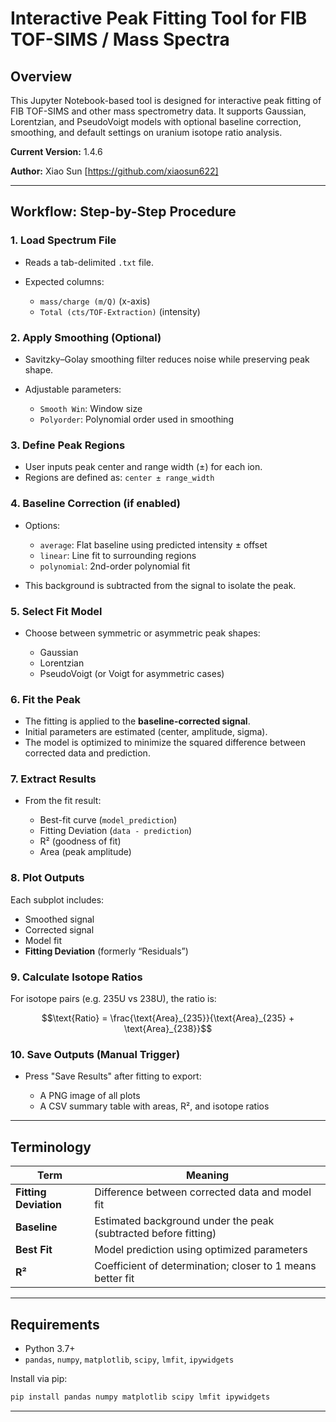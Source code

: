 # Interactive Peak Fitting Tool for FIB TOF-SIMS / Mass Spectra

## Overview

This Jupyter Notebook-based tool is designed for interactive peak fitting of FIB TOF-SIMS and other mass spectrometry data. It supports Gaussian, Lorentzian, and PseudoVoigt models with optional baseline correction, smoothing, and default settings on uranium isotope ratio analysis.

**Current Version:** 1.4.6

**Author:** Xiao Sun [https://github.com/xiaosun622]

---

## Workflow: Step-by-Step Procedure

### 1. Load Spectrum File

* Reads a tab-delimited `.txt` file.
* Expected columns:

  * `mass/charge (m/Q)` (x-axis)
  * `Total (cts/TOF-Extraction)` (intensity)

### 2. Apply Smoothing (Optional)

* Savitzky–Golay smoothing filter reduces noise while preserving peak shape.
* Adjustable parameters:

  * `Smooth Win`: Window size
  * `Polyorder`: Polynomial order used in smoothing

### 3. Define Peak Regions

* User inputs peak center and range width (±) for each ion.
* Regions are defined as: `center ± range_width`

### 4. Baseline Correction (if enabled)

* Options:

  * `average`: Flat baseline using predicted intensity ± offset
  * `linear`: Line fit to surrounding regions
  * `polynomial`: 2nd-order polynomial fit
* This background is subtracted from the signal to isolate the peak.

### 5. Select Fit Model

* Choose between symmetric or asymmetric peak shapes:

  * Gaussian
  * Lorentzian
  * PseudoVoigt (or Voigt for asymmetric cases)

### 6. Fit the Peak

* The fitting is applied to the **baseline-corrected signal**.
* Initial parameters are estimated (center, amplitude, sigma).
* The model is optimized to minimize the squared difference between corrected data and prediction.

### 7. Extract Results

* From the fit result:

  * Best-fit curve (`model_prediction`)
  * Fitting Deviation (`data - prediction`)
  * R² (goodness of fit)
  * Area (peak amplitude)

### 8. Plot Outputs

Each subplot includes:

* Smoothed signal
* Corrected signal
* Model fit
* **Fitting Deviation** (formerly “Residuals”)

### 9. Calculate Isotope Ratios

For isotope pairs (e.g. 235U vs 238U), the ratio is:

```math
\text{Ratio} = \frac{\text{Area}_{235}}{\text{Area}_{235} + \text{Area}_{238}}
```

### 10. Save Outputs (Manual Trigger)

* Press "Save Results" after fitting to export:

  * A PNG image of all plots
  * A CSV summary table with areas, R², and isotope ratios

---

## Terminology

| Term                  | Meaning                                                         |
| --------------------- | --------------------------------------------------------------- |
| **Fitting Deviation** | Difference between corrected data and model fit                 |
| **Baseline**          | Estimated background under the peak (subtracted before fitting) |
| **Best Fit**          | Model prediction using optimized parameters                     |
| **R²**                | Coefficient of determination; closer to 1 means better fit      |

---

## Requirements

* Python 3.7+
* `pandas`, `numpy`, `matplotlib`, `scipy`, `lmfit`, `ipywidgets`

Install via pip:

```bash
pip install pandas numpy matplotlib scipy lmfit ipywidgets
```

---
